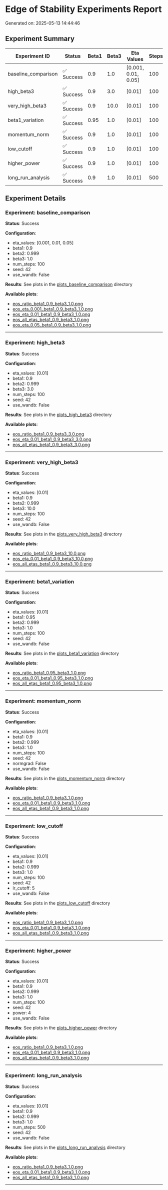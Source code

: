 # Edge of Stability Experiments Report

Generated on: 2025-05-13 14:44:46

## Experiment Summary

| Experiment ID | Status | Beta1 | Beta3 | Eta Values | Steps | Plots |
|--------------|--------|-------|-------|------------|-------|-------|
| baseline_comparison | ✅ Success | 0.9 | 1.0 | [0.001, 0.01, 0.05] | 100 | [plots_baseline_comparison](plots_baseline_comparison) |
| high_beta3 | ✅ Success | 0.9 | 3.0 | [0.01] | 100 | [plots_high_beta3](plots_high_beta3) |
| very_high_beta3 | ✅ Success | 0.9 | 10.0 | [0.01] | 100 | [plots_very_high_beta3](plots_very_high_beta3) |
| beta1_variation | ✅ Success | 0.95 | 1.0 | [0.01] | 100 | [plots_beta1_variation](plots_beta1_variation) |
| momentum_norm | ✅ Success | 0.9 | 1.0 | [0.01] | 100 | [plots_momentum_norm](plots_momentum_norm) |
| low_cutoff | ✅ Success | 0.9 | 1.0 | [0.01] | 100 | [plots_low_cutoff](plots_low_cutoff) |
| higher_power | ✅ Success | 0.9 | 1.0 | [0.01] | 100 | [plots_higher_power](plots_higher_power) |
| long_run_analysis | ✅ Success | 0.9 | 1.0 | [0.01] | 500 | [plots_long_run_analysis](plots_long_run_analysis) |

## Experiment Details

### Experiment: baseline_comparison

**Status**: Success

**Configuration**:
- eta_values: [0.001, 0.01, 0.05]
- beta1: 0.9
- beta2: 0.999
- beta3: 1.0
- num_steps: 100
- seed: 42
- use_wandb: False

**Results**: See plots in the [plots_baseline_comparison](plots_baseline_comparison) directory

**Available plots**:

- [eos_ratio_beta1_0.9_beta3_1.0.png](plots_baseline_comparison/eos_ratio_beta1_0.9_beta3_1.0.png)
- [eos_eta_0.001_beta1_0.9_beta3_1.0.png](plots_baseline_comparison/eos_eta_0.001_beta1_0.9_beta3_1.0.png)
- [eos_eta_0.01_beta1_0.9_beta3_1.0.png](plots_baseline_comparison/eos_eta_0.01_beta1_0.9_beta3_1.0.png)
- [eos_all_etas_beta1_0.9_beta3_1.0.png](plots_baseline_comparison/eos_all_etas_beta1_0.9_beta3_1.0.png)
- [eos_eta_0.05_beta1_0.9_beta3_1.0.png](plots_baseline_comparison/eos_eta_0.05_beta1_0.9_beta3_1.0.png)

---

### Experiment: high_beta3

**Status**: Success

**Configuration**:
- eta_values: [0.01]
- beta1: 0.9
- beta2: 0.999
- beta3: 3.0
- num_steps: 100
- seed: 42
- use_wandb: False

**Results**: See plots in the [plots_high_beta3](plots_high_beta3) directory

**Available plots**:

- [eos_ratio_beta1_0.9_beta3_3.0.png](plots_high_beta3/eos_ratio_beta1_0.9_beta3_3.0.png)
- [eos_eta_0.01_beta1_0.9_beta3_3.0.png](plots_high_beta3/eos_eta_0.01_beta1_0.9_beta3_3.0.png)
- [eos_all_etas_beta1_0.9_beta3_3.0.png](plots_high_beta3/eos_all_etas_beta1_0.9_beta3_3.0.png)

---

### Experiment: very_high_beta3

**Status**: Success

**Configuration**:
- eta_values: [0.01]
- beta1: 0.9
- beta2: 0.999
- beta3: 10.0
- num_steps: 100
- seed: 42
- use_wandb: False

**Results**: See plots in the [plots_very_high_beta3](plots_very_high_beta3) directory

**Available plots**:

- [eos_ratio_beta1_0.9_beta3_10.0.png](plots_very_high_beta3/eos_ratio_beta1_0.9_beta3_10.0.png)
- [eos_eta_0.01_beta1_0.9_beta3_10.0.png](plots_very_high_beta3/eos_eta_0.01_beta1_0.9_beta3_10.0.png)
- [eos_all_etas_beta1_0.9_beta3_10.0.png](plots_very_high_beta3/eos_all_etas_beta1_0.9_beta3_10.0.png)

---

### Experiment: beta1_variation

**Status**: Success

**Configuration**:
- eta_values: [0.01]
- beta1: 0.95
- beta2: 0.999
- beta3: 1.0
- num_steps: 100
- seed: 42
- use_wandb: False

**Results**: See plots in the [plots_beta1_variation](plots_beta1_variation) directory

**Available plots**:

- [eos_ratio_beta1_0.95_beta3_1.0.png](plots_beta1_variation/eos_ratio_beta1_0.95_beta3_1.0.png)
- [eos_eta_0.01_beta1_0.95_beta3_1.0.png](plots_beta1_variation/eos_eta_0.01_beta1_0.95_beta3_1.0.png)
- [eos_all_etas_beta1_0.95_beta3_1.0.png](plots_beta1_variation/eos_all_etas_beta1_0.95_beta3_1.0.png)

---

### Experiment: momentum_norm

**Status**: Success

**Configuration**:
- eta_values: [0.01]
- beta1: 0.9
- beta2: 0.999
- beta3: 1.0
- num_steps: 100
- seed: 42
- normgrad: False
- use_wandb: False

**Results**: See plots in the [plots_momentum_norm](plots_momentum_norm) directory

**Available plots**:

- [eos_ratio_beta1_0.9_beta3_1.0.png](plots_momentum_norm/eos_ratio_beta1_0.9_beta3_1.0.png)
- [eos_eta_0.01_beta1_0.9_beta3_1.0.png](plots_momentum_norm/eos_eta_0.01_beta1_0.9_beta3_1.0.png)
- [eos_all_etas_beta1_0.9_beta3_1.0.png](plots_momentum_norm/eos_all_etas_beta1_0.9_beta3_1.0.png)

---

### Experiment: low_cutoff

**Status**: Success

**Configuration**:
- eta_values: [0.01]
- beta1: 0.9
- beta2: 0.999
- beta3: 1.0
- num_steps: 100
- seed: 42
- lr_cutoff: 5
- use_wandb: False

**Results**: See plots in the [plots_low_cutoff](plots_low_cutoff) directory

**Available plots**:

- [eos_ratio_beta1_0.9_beta3_1.0.png](plots_low_cutoff/eos_ratio_beta1_0.9_beta3_1.0.png)
- [eos_eta_0.01_beta1_0.9_beta3_1.0.png](plots_low_cutoff/eos_eta_0.01_beta1_0.9_beta3_1.0.png)
- [eos_all_etas_beta1_0.9_beta3_1.0.png](plots_low_cutoff/eos_all_etas_beta1_0.9_beta3_1.0.png)

---

### Experiment: higher_power

**Status**: Success

**Configuration**:
- eta_values: [0.01]
- beta1: 0.9
- beta2: 0.999
- beta3: 1.0
- num_steps: 100
- seed: 42
- power: 4
- use_wandb: False

**Results**: See plots in the [plots_higher_power](plots_higher_power) directory

**Available plots**:

- [eos_ratio_beta1_0.9_beta3_1.0.png](plots_higher_power/eos_ratio_beta1_0.9_beta3_1.0.png)
- [eos_eta_0.01_beta1_0.9_beta3_1.0.png](plots_higher_power/eos_eta_0.01_beta1_0.9_beta3_1.0.png)
- [eos_all_etas_beta1_0.9_beta3_1.0.png](plots_higher_power/eos_all_etas_beta1_0.9_beta3_1.0.png)

---

### Experiment: long_run_analysis

**Status**: Success

**Configuration**:
- eta_values: [0.01]
- beta1: 0.9
- beta2: 0.999
- beta3: 1.0
- num_steps: 500
- seed: 42
- use_wandb: False

**Results**: See plots in the [plots_long_run_analysis](plots_long_run_analysis) directory

**Available plots**:

- [eos_ratio_beta1_0.9_beta3_1.0.png](plots_long_run_analysis/eos_ratio_beta1_0.9_beta3_1.0.png)
- [eos_eta_0.01_beta1_0.9_beta3_1.0.png](plots_long_run_analysis/eos_eta_0.01_beta1_0.9_beta3_1.0.png)
- [eos_all_etas_beta1_0.9_beta3_1.0.png](plots_long_run_analysis/eos_all_etas_beta1_0.9_beta3_1.0.png)

---


